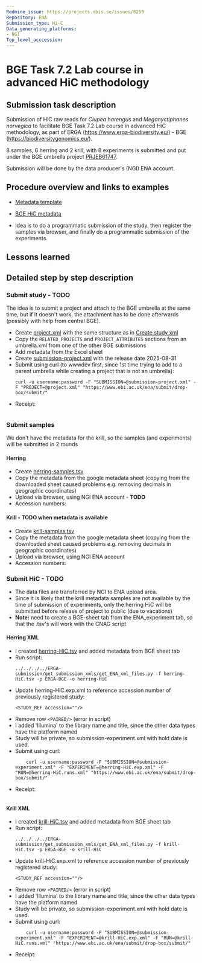 ```yaml
---
Redmine_issue: https://projects.nbis.se/issues/8259
Repository: ENA
Submission_type: Hi-C
Data_generating_platforms:
- NGI
Top_level_acccession: 
---
```


# BGE Task 7.2 Lab course in advanced HiC methodology

## Submission task description
Submission of HiC raw reads for *Clupea harengus* and *Meganyctiphanes norvegica* to facilitate BGE Task 7.2 Lab course in advanced HiC methodology, as part of ERGA (https://www.erga-biodiversity.eu/) - BGE (https://biodiversitygenomics.eu/). 

8 samples, 6 herring and 2 krill, with 8 experiments is submitted and put under the BGE umbrella project [PRJEB61747](https://www.ebi.ac.uk/ena/browser/view/PRJEB61747).

Submission will be done by the data producer's (NGI) ENA account.

## Procedure overview and links to examples

* [Metadata template](./data/BGE-WP7.2-HiC-course-metadata.xlsx)
* [BGE HiC metadata](./data/WP7-2-HiC.tsv)

* Idea is to do a programmatic submission of the study, then register the samples via browser, and finally do a programmatic submission of the experiments.

## Lessons learned
<!-- What went well? What did not went so well? What would you have done differently? -->

## Detailed step by step description

### Submit study - **TODO**
The idea is to submit a project and attach to the BGE umbrella at the same time, but if it doesn't work, the attachment has to be done afterwards (possibly with help from central BGE).

* Create [project.xml](./data/project.xml) with the same structure as in [Create study xml](https://ena-docs.readthedocs.io/en/latest/submit/study/programmatic.html#create-the-study-xml)
* Copy the `RELATED_PROJECTS` and `PROJECT_ATTRIBUTES` sections from an umbrella.xml from one of the other BGE submissions
* Add metadata from the Excel sheet
* Create [submission-project.xml](./data/submission-project.xml) with the release date 2025-08-31
* Submit using curl (to wwwdev first, since 1st time trying to add to a parent umbrella while creating a project that is not an umbrella):
    ```
    curl -u username:password -F "SUBMISSION=@submission-project.xml" -F "PROJECT=@project.xml" "https://www.ebi.ac.uk/ena/submit/drop-box/submit/"   
    ```
* Receipt:
    ```

    ```
### Submit samples
We don't have the metadata for the krill, so the samples (and experiments) will be submitted in 2 rounds

#### Herring
* Create [herring-samples.tsv](./data/herring-samples.tsv)
* Copy the metadata from the google metadata sheet (copying from the downloaded sheet caused problems e.g. removing decimals in geographic coordinates)
* Upload via browser, using NGI ENA account - **TODO**
* Accession numbers:

#### Krill - **TODO when metadata is available**
* Create [krill-samples.tsv](./data/krill-samples.tsv)
* Copy the metadata from the google metadata sheet (copying from the downloaded sheet caused problems e.g. removing decimals in geographic coordinates)
* Upload via browser, using NGI ENA account
* Accession numbers:

### Submit HiC - **TODO**
* The data files are transferred by NGI to ENA upload area.
* Since it is likely that the krill metadata samples are not available by the time of submission of experiments, only the herring HiC will be submitted before release of project to public (due to vacations)
* **Note:** need to create a BGE-sheet tab from the ENA_experiment tab, so that  the .tsv's will work with the CNAG script

#### Herring XML
* I created [herring-HiC.tsv](./data/herring-HiC.tsv) and added metadata from BGE sheet tab
* Run script:
    ```
    ../../../../ERGA-submission/get_submission_xmls/get_ENA_xml_files.py -f herring-HiC.tsv -p ERGA-BGE -o herring-HiC
    ```
* Update herring-HiC.exp.xml to reference accession number of previously registered study:
    ```
    <STUDY_REF accession=""/>
    ```
* Remove row `<PAIRED/>` (error in script)
* I added 'Illumina' to the library name and title, since the other data types have the platform named
* Study will be private, so submission-experiment.xml with hold date is used.
* Submit using curl:
    ```
        curl -u username:password -F "SUBMISSION=@submission-experiment.xml" -F "EXPERIMENT=@herring-HiC.exp.xml" -F "RUN=@herring-HiC.runs.xml" "https://www.ebi.ac.uk/ena/submit/drop-box/submit/"
    ```
* Receipt:
    ```

    ```

#### Krill XML
* I created [krill-HiC.tsv](./data/krill-HiC.tsv) and added metadata from BGE sheet tab
* Run script:
    ```
    ../../../../ERGA-submission/get_submission_xmls/get_ENA_xml_files.py -f krill-HiC.tsv -p ERGA-BGE -o krill-HiC
    ```
* Update krill-HiC.exp.xml to reference accession number of previously registered study:
    ```
    <STUDY_REF accession=""/>
    ```
* Remove row `<PAIRED/>` (error in script)
* I added 'Illumina' to the library name and title, since the other data types have the platform named
* Study will be private, so submission-experiment.xml with hold date is used.
* Submit using curl:
    ```
        curl -u username:password -F "SUBMISSION=@submission-experiment.xml" -F "EXPERIMENT=@krill-HiC.exp.xml" -F "RUN=@krill-HiC.runs.xml" "https://www.ebi.ac.uk/ena/submit/drop-box/submit/"
    ```
* Receipt:
    ```

    ```
